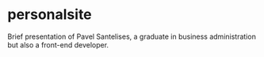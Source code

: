 # personalsite
Brief presentation of Pavel Santelises, a graduate in business administration but also a front-end developer.
